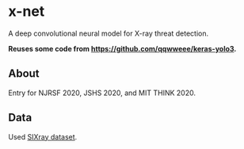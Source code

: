 # x-net

A deep convolutional neural model for X-ray threat detection.

__Reuses some code from https://github.com/qqwweee/keras-yolo3.__

## About

Entry for NJRSF 2020, JSHS 2020, and MIT THINK 2020. 

## Data

Used [SIXray dataset](https://github.com/MeioJane/SIXray).
